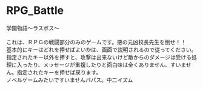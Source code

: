 # RPG_Battle
学園物語～ラスボス～  
<br>これは、ＲＰＧの戦闘部分のみのゲームです。悪の元凶校長先生を倒せ！！</br>
基本的にキーはどれを押せばよいかは、画面で説明されるので従ってください。指定されたキー以外を押すと、攻撃は出来ないけど敵からのダメージは受ける処理に入ったり、メッセージが重複したりと面白味は全くありません、すいません。指定されたキーを押せば戻ります。   
ノベルゲームみたいですいませんパパス。中二イズム   
